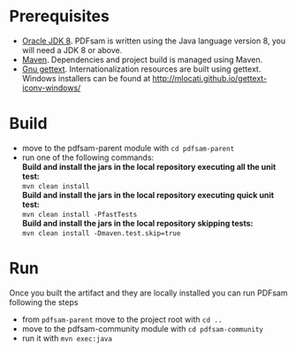 Prerequisites
===========
* [Oracle JDK 8](https://www.java.com). PDFsam is written using the Java language version 8, you will need a JDK 8 or above.   
* [Maven](http://maven.apache.org/). Dependencies and project build is managed using Maven.
* [Gnu gettext](https://www.gnu.org/software/gettext/). Internationalization resources are built using gettext. Windows installers can be found at http://mlocati.github.io/gettext-iconv-windows/

Build
===========
* move to the pdfsam-parent module with `cd pdfsam-parent`
* run one of the following commands:  
**Build and install the jars in the local repository executing all the unit test:**   
`mvn clean install`    
**Build and install the jars in the local repository executing quick unit test:**   
`mvn clean install -PfastTests`    
**Build and install the jars in the local repository skipping tests:**   
`mvn clean install -Dmaven.test.skip=true`    

Run
===========
Once you built the artifact and they are locally installed you can run PDFsam following the steps  
* from `pdfsam-parent` move to the project root with `cd ..`
* move to the pdfsam-community module with `cd pdfsam-community`
* run it with `mvn exec:java`
